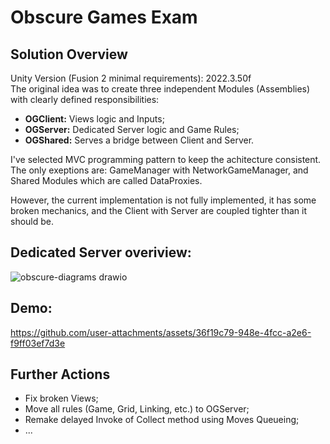 # Obscure Games Exam
## Solution Overview

Unity Version (Fusion 2 minimal requirements): 2022.3.50f <br>
The original idea was to create three independent Modules (Assemblies) with clearly defined responsibilities:
- **OGClient:** Views logic and Inputs;
- **OGServer:** Dedicated Server logic and Game Rules;
- **OGShared:** Serves a bridge between Client and Server.

I've selected MVC programming pattern to keep the achitecture consistent. The only exeptions are: GameManager with NetworkGameManager, 
and Shared Modules which are called DataProxies.  

However, the current implementation is not fully implemented, it has some broken mechanics, and the Client with
Server are coupled tighter than it should be.

## Dedicated Server overiview:
![obscure-diagrams drawio](https://github.com/user-attachments/assets/7023fb48-1c0d-4e08-b405-38b8034611aa)

## Demo:
https://github.com/user-attachments/assets/36f19c79-948e-4fcc-a2e6-f9ff03ef7d3e

## Further Actions
- Fix broken Views;
- Move all rules (Game, Grid, Linking, etc.) to OGServer;
- Remake delayed Invoke of Collect method using Moves Queueing;
- ...
